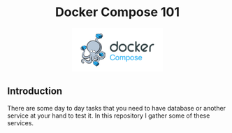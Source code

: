 <h1 align="center">Docker Compose 101</h1>
<p align="center">
  <img alt="banner" src="./.github/img/banner.jpg" height=100>
</p>

## Introduction

There are some day to day tasks that you need to have database or another service at your hand to test it.
In this repository I gather some of these services.
